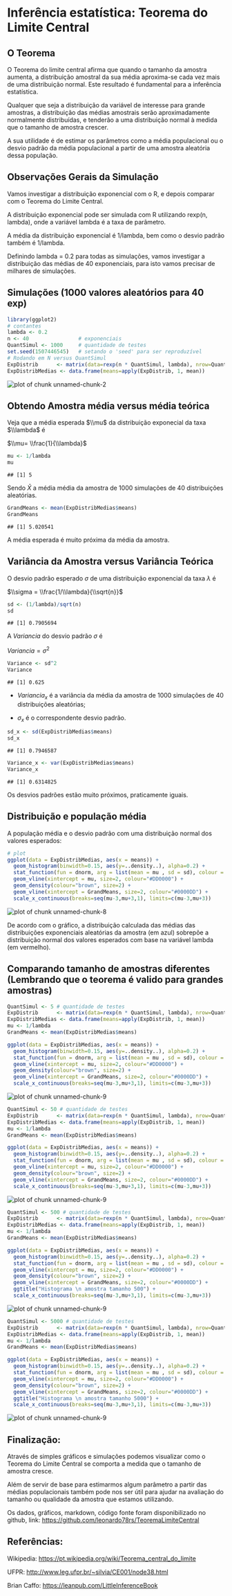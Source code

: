 

# Inferência estatística: Teorema do Limite Central

## O Teorema 


O Teorema do limite central afirma que quando o tamanho da amostra aumenta, a distribuição amostral da sua média aproxima-se cada vez mais de uma distribuição normal. Este resultado é fundamental para a inferência estatística. 

Qualquer que seja a distribuição da variável de interesse para grande amostras, a distribuição das médias amostrais serão aproximadamente normalmente distribuídas, e tenderão a uma distribuição normal à medida que o tamanho de amostra crescer. 

A sua utilidade é de estimar os parâmetros como a média populacional ou o desvio padrão da média populacional a partir de uma amostra aleatória dessa população. 

## Observações Gerais da Simulação

Vamos investigar a distribuição exponencial com o R, e depois comparar com o Teorema do Limite Central. 

A distribuição exponencial pode ser simulada com R utilizando rexp(n, lambda), onde a variável lambda é a taxa de parâmetro. 

A média da distribuição exponencial é 1/lambda, bem como o desvio padrão também é 1/lambda.

Definindo lambda = 0.2 para todas as simulações, vamos investigar a distribuição das médias de 40 exponenciais, para isto vamos precisar de milhares de simulações. 


## Simulações (1000 valores aleatórios para 40 exp)


```r
library(ggplot2)
# contantes
lambda <- 0.2
n <- 40                # exponenciais
QuantSimul <- 1000     # quantidade de testes
set.seed(1507446545)   # setando o 'seed' para ser reproduzível 
# Rodando em N versus QuantSimul 
ExpDistrib      <- matrix(data=rexp(n * QuantSimul, lambda), nrow=QuantSimul)
ExpDistribMedias <- data.frame(means=apply(ExpDistrib, 1, mean))
```

![plot of chunk unnamed-chunk-2](figure/unnamed-chunk-2-1.png)

## Obtendo Amostra média versus média teórica 

Veja que a média esperada $\\mu$ da distribuição exponecial da taxa $\\lambda$ é 

$\\mu= \\frac{1}{\\lambda}$ 


```r
mu <- 1/lambda
mu
```

```
## [1] 5
```

Sendo $\bar X$ a média média da amostra de 1000 simulações de 40 distribuições aleatórias. 

```r
GrandMeans <- mean(ExpDistribMedias$means)
GrandMeans
```

```
## [1] 5.020541
```

A média esperada é muito próxima da média da amostra.

## Variância da Amostra versus Variância Teórica

O desvio padrão esperado $\sigma$ de uma distribuição exponencial da taxa $\lambda$ é

$\\sigma = \\frac{1/\\lambda}{\\sqrt{n}}$ 



```r
sd <- (1/lambda)/sqrt(n)
sd
```

```
## [1] 0.7905694
```

A $Variancia$ do desvio padrão $\sigma$ é

$Variancia = \sigma^2$ 


```r
Variance <- sd^2
Variance
```

```
## [1] 0.625
```

- $Variancia_x$ é a variância da média da amostra de 1000 simulações de 40 distribuições aleatórias;  

- $\sigma_x$ é o correspondente desvio padrão.

```r
sd_x <- sd(ExpDistribMedias$means)
sd_x
```

```
## [1] 0.7946587
```

```r
Variance_x <- var(ExpDistribMedias$means)
Variance_x
```

```
## [1] 0.6314825
```

Os desvios padrões estão muito próximos, praticamente iguais.

## Distribuição e população média 

A população média e o desvio padrão com uma distribuição normal dos valores esperados:


```r
# plot 
ggplot(data = ExpDistribMedias, aes(x = means)) + 
  geom_histogram(binwidth=0.15, aes(y=..density..), alpha=0.2) + 
  stat_function(fun = dnorm, arg = list(mean = mu , sd = sd), colour = "blue", size=1) + 
  geom_vline(xintercept = mu, size=2, colour="#DD0000") + 
  geom_density(colour="brown", size=2) +
  geom_vline(xintercept = GrandMeans, size=2, colour="#0000DD") + 
  scale_x_continuous(breaks=seq(mu-3,mu+3,1), limits=c(mu-3,mu+3)) 
```

![plot of chunk unnamed-chunk-8](figure/unnamed-chunk-8-1.png)


De acordo com o gráfico, a distribuição calculada das médias das distribuições exponenciais aleatórias da amostra (em azul) sobrepõe a distribuição normal dos valores esperados com base na variável lambda (em vermelho).


## Comparando tamanho de amostras diferentes (Lembrando que o teorema é valido para grandes amostras)



```r
QuantSimul <- 5 # quantidade de testes
ExpDistrib      <- matrix(data=rexp(n * QuantSimul, lambda), nrow=QuantSimul)
ExpDistribMedias <- data.frame(means=apply(ExpDistrib, 1, mean))
mu <- 1/lambda
GrandMeans <- mean(ExpDistribMedias$means)

ggplot(data = ExpDistribMedias, aes(x = means)) + 
  geom_histogram(binwidth=0.15, aes(y=..density..), alpha=0.2) + 
  stat_function(fun = dnorm, arg = list(mean = mu , sd = sd), colour = "blue", size=1) + 
  geom_vline(xintercept = mu, size=2, colour="#DD0000") + 
  geom_density(colour="brown", size=2) +
  geom_vline(xintercept = GrandMeans, size=2, colour="#0000DD") + 
  scale_x_continuous(breaks=seq(mu-3,mu+3,1), limits=c(mu-3,mu+3)) 
```

![plot of chunk unnamed-chunk-9](figure/unnamed-chunk-9-1.png)

```r
QuantSimul <- 50 # quantidade de testes
ExpDistrib      <- matrix(data=rexp(n * QuantSimul, lambda), nrow=QuantSimul)
ExpDistribMedias <- data.frame(means=apply(ExpDistrib, 1, mean))
mu <- 1/lambda
GrandMeans <- mean(ExpDistribMedias$means)

ggplot(data = ExpDistribMedias, aes(x = means)) + 
  geom_histogram(binwidth=0.15, aes(y=..density..), alpha=0.2) + 
  stat_function(fun = dnorm, arg = list(mean = mu , sd = sd), colour = "blue", size=1) + 
  geom_vline(xintercept = mu, size=2, colour="#DD0000") + 
  geom_density(colour="brown", size=2) +
  geom_vline(xintercept = GrandMeans, size=2, colour="#0000DD") + 
  scale_x_continuous(breaks=seq(mu-3,mu+3,1), limits=c(mu-3,mu+3)) 
```

![plot of chunk unnamed-chunk-9](figure/unnamed-chunk-9-2.png)

```r
QuantSimul <- 500 # quantidade de testes
ExpDistrib      <- matrix(data=rexp(n * QuantSimul, lambda), nrow=QuantSimul)
ExpDistribMedias <- data.frame(means=apply(ExpDistrib, 1, mean))
mu <- 1/lambda
GrandMeans <- mean(ExpDistribMedias$means)

ggplot(data = ExpDistribMedias, aes(x = means)) + 
  geom_histogram(binwidth=0.15, aes(y=..density..), alpha=0.2) + 
  stat_function(fun = dnorm, arg = list(mean = mu , sd = sd), colour = "blue", size=1) + 
  geom_vline(xintercept = mu, size=2, colour="#DD0000") + 
  geom_density(colour="brown", size=2) +
  geom_vline(xintercept = GrandMeans, size=2, colour="#0000DD") + 
  ggtitle("Histograma \n amostra tamanho 500") +
  scale_x_continuous(breaks=seq(mu-3,mu+3,1), limits=c(mu-3,mu+3)) 
```

![plot of chunk unnamed-chunk-9](figure/unnamed-chunk-9-3.png)

```r
QuantSimul <- 5000 # quantidade de testes
ExpDistrib      <- matrix(data=rexp(n * QuantSimul, lambda), nrow=QuantSimul)
ExpDistribMedias <- data.frame(means=apply(ExpDistrib, 1, mean))
mu <- 1/lambda
GrandMeans <- mean(ExpDistribMedias$means)

ggplot(data = ExpDistribMedias, aes(x = means)) + 
  geom_histogram(binwidth=0.15, aes(y=..density..), alpha=0.2) + 
  stat_function(fun = dnorm, arg = list(mean = mu , sd = sd), colour = "blue", size=1) + 
  geom_vline(xintercept = mu, size=2, colour="#DD0000") + 
  geom_density(colour="brown", size=2) +
  geom_vline(xintercept = GrandMeans, size=2, colour="#0000DD") + 
  ggtitle("Histograma \n amostra tamanho 5000") +
  scale_x_continuous(breaks=seq(mu-3,mu+3,1), limits=c(mu-3,mu+3)) 
```

![plot of chunk unnamed-chunk-9](figure/unnamed-chunk-9-4.png)

## Finalização:
Através de simples gráficos e simulações podemos visualizar como o Teorema do Limite Central se comporta a medida que o tamanho de amostra cresce.

Além de servir de base para estimarmos algum parâmetro a partir das médias populacionais também pode nos ser útil para ajudar na avaliação do tamanho ou qualidade da amostra que estamos utilizando.

Os dados, gráficos, markdown, código fonte foram disponibilizado no github, link: https://github.com/leonardo78rs/TeoremaLimiteCentral

## Referências: 

Wikipedia: https://pt.wikipedia.org/wiki/Teorema_central_do_limite 

UFPR: http://www.leg.ufpr.br/~silvia/CE001/node38.html

Brian Caffo: https://leanpub.com/LittleInferenceBook

